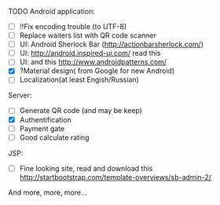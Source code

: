 TODO 
Android application:

- [ ] !!Fix encoding trouble (to UTF-8)
- [ ] Replace waiters list with QR code scanner
- [ ] UI: Android Sherlock Bar (http://actionbarsherlock.com/)
- [ ] UI: http://android.inspired-ui.com/ read this
- [ ] UI: and this http://www.androidpatterns.com/
- [x] ?Material design( from Google for new Android)
- [ ] Localization(at least Engish/Russian)

Server:
- [ ] Generate QR code (and may be keep)
- [x] Authentification
- [ ] Payment gate
- [ ] Good calculate rating

JSP:
- [ ] Fine looking site, read and download this http://startbootstrap.com/template-overviews/sb-admin-2/

And more, more, more...


